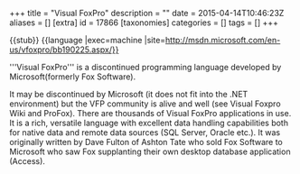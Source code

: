 +++
title = "Visual FoxPro"
description = ""
date = 2015-04-14T10:46:23Z
aliases = []
[extra]
id = 17866
[taxonomies]
categories = []
tags = []
+++

{{stub}}
{{language
|exec=machine
|site=http://msdn.microsoft.com/en-us/vfoxpro/bb190225.aspx/}}

'''Visual FoxPro''' is a discontinued programming language developed by Microsoft(formerly Fox Software).

It may be discontinued by Microsoft (it does not fit into the .NET environment) but the VFP community is alive and well (see Visual Foxpro Wiki and ProFox). There are thousands of Visual FoxPro applications in use. It is a rich, versatile language with excellent data handling capabilities both for native data and remote data sources (SQL Server, Oracle etc.). It was originally written by Dave Fulton of Ashton Tate who sold Fox Software to Microsoft who saw Fox supplanting their own desktop database application (Access).
